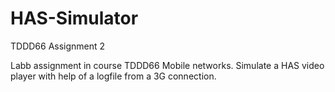 # HAS-Simulator
TDDD66 Assignment 2

Labb assignment in course TDDD66 Mobile networks. Simulate a HAS video player with help of a logfile from a 3G connection. 
